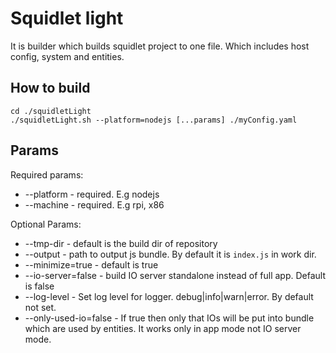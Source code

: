 # Squidlet light

It is builder which builds squidlet project to one file. Which includes host config, system and entities.

## How to build

    cd ./squidletLight
    ./squidletLight.sh --platform=nodejs [...params] ./myConfig.yaml

## Params

Required params:

* --platform - required. E.g nodejs
* --machine - required. E.g rpi, x86

Optional Params:

* --tmp-dir - default is the build dir of repository
* --output - path to output js bundle. By default it is `index.js` in work dir.
* --minimize=true - default is true
* --io-server=false - build IO server standalone instead of full app. Default is false
* --log-level - Set log level for logger. debug|info|warn|error. By default not set.
* --only-used-io=false - If true then only that IOs will be put into bundle which are used by entities.
  It works only in app mode not IO server mode.
